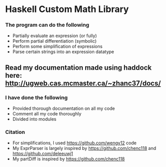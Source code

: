 # Haskell Custom Math Library

### The program can do the following
- Partially evaluate an expression (or fully)
- Perform partial differentiation (symbolic)
- Perform some simplification of expressions
- Parse certain strings into an expression datatype

## Read my documentation made using haddock here: http://ugweb.cas.mcmaster.ca/~zhanc37/docs/
### I have done the following
- Provided thorough documentation on all my code
- Comment all my code thoroughly
- Divided into modules

### Citation
- For simplifications, I used  https://github.com/wengy12 code
- My ExprParser is largely inspired by https://github.com/chenc118 and  https://github.com/deleeuwj1
- My partDiff is inspired by https://github.com/chenc118
